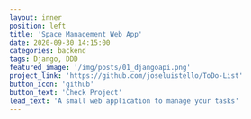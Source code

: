 ```yaml
---
layout: inner
position: left
title: 'Space Management Web App'
date: 2020-09-30 14:15:00
categories: backend
tags: Django, DDD
featured_image: '/img/posts/01_djangoapi.png'
project_link: 'https://github.com/joseluistello/ToDo-List'
button_icon: 'github'
button_text: 'Check Project'
lead_text: 'A small web application to manage your tasks'
---
```

